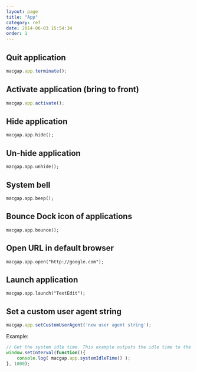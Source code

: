 ```yaml
---
layout: page
title: "App"
category: ref
date: 2014-06-03 15:54:34
order: 1
---
```



## Quit application

```js
macgap.app.terminate();
```

## Activate application (bring to front)

```js
macgap.app.activate();
```

## Hide application

    macgap.app.hide();

## Un-hide application

    macgap.app.unhide();

## System bell

    macgap.app.beep();

## Bounce Dock icon of applications

    macgap.app.bounce();

## Open URL in default browser

    macgap.app.open("http://google.com");

## Launch application

    macgap.app.launch("TextEdit");

## Set a custom user agent string

```js
macgap.app.setCustomUserAgent('new user agent string');
```

Example:

```js
// Get the system idle time. This example outputs the idle time to the console once per second.
window.setInterval(function(){
    console.log( macgap.app.systemIdleTime() );
}, 1000);
```
